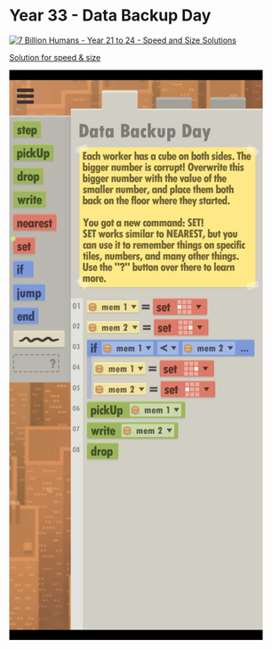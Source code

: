 # Year 33 - Data Backup Day

[![7 Billion Humans - Year 21 to 24 - Speed and Size Solutions](https://img.youtube.com/vi/L6XojZDO62k/0.jpg)](https://www.youtube.com/watch?v=L6XojZDO62k&t=288s)

[Solution for speed & size](solution.txt)

![Solution for speed & size](solution.JPEG "Year 33")